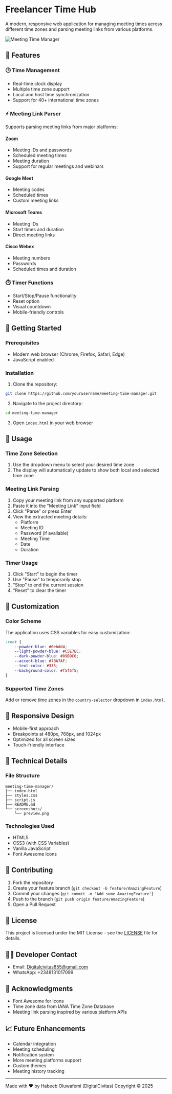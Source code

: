 # Freelancer Time Hub

A modern, responsive web application for managing meeting times across different time zones and parsing meeting links from various platforms.

![Meeting Time Manager](screenshots/preview.png)

## 🌟 Features

### 🕒 Time Management
- Real-time clock display
- Multiple time zone support
- Local and host time synchronization
- Support for 40+ international time zones

### ⚡ Meeting Link Parser
Supports parsing meeting links from major platforms:

#### Zoom
- Meeting IDs and passwords
- Scheduled meeting times
- Meeting duration
- Support for regular meetings and webinars

#### Google Meet
- Meeting codes
- Scheduled times
- Custom meeting links

#### Microsoft Teams
- Meeting IDs
- Start times and duration
- Direct meeting links

#### Cisco Webex
- Meeting numbers
- Passwords
- Scheduled times and duration

### ⏱️ Timer Functions
- Start/Stop/Pause functionality
- Reset option
- Visual countdown
- Mobile-friendly controls

## 🚀 Getting Started

### Prerequisites
- Modern web browser (Chrome, Firefox, Safari, Edge)
- JavaScript enabled

### Installation
1. Clone the repository:
```bash
git clone https://github.com/yourusername/meeting-time-manager.git
```

2. Navigate to the project directory:
```bash
cd meeting-time-manager
```

3. Open `index.html` in your web browser

## 📖 Usage

### Time Zone Selection
1. Use the dropdown menu to select your desired time zone
2. The display will automatically update to show both local and selected time zone

### Meeting Link Parsing
1. Copy your meeting link from any supported platform
2. Paste it into the "Meeting Link" input field
3. Click "Parse" or press Enter
4. View the extracted meeting details:
   - Platform
   - Meeting ID
   - Password (if available)
   - Meeting Time
   - Date
   - Duration

### Timer Usage
1. Click "Start" to begin the timer
2. Use "Pause" to temporarily stop
3. "Stop" to end the current session
4. "Reset" to clear the timer

## 🎨 Customization

### Color Scheme
The application uses CSS variables for easy customization:
```css
:root {
    --powder-blue: #0ebdd4;
    --light-powder-blue: #C5E7EC;
    --dark-powder-blue: #89B9C0;
    --accent-blue: #7BA7AF;
    --text-color: #333;
    --background-color: #f5f5f5;
}
```

### Supported Time Zones
Add or remove time zones in the `country-selector` dropdown in `index.html`.

## 📱 Responsive Design
- Mobile-first approach
- Breakpoints at 480px, 768px, and 1024px
- Optimized for all screen sizes
- Touch-friendly interface

## 🔧 Technical Details

### File Structure
```
meeting-time-manager/
├── index.html
├── styles.css
├── script.js
├── README.md
└── screenshots/
    └── preview.png
```

### Technologies Used
- HTML5
- CSS3 (with CSS Variables)
- Vanilla JavaScript
- Font Awesome Icons

## 🤝 Contributing
1. Fork the repository
2. Create your feature branch (`git checkout -b feature/AmazingFeature`)
3. Commit your changes (`git commit -m 'Add some AmazingFeature'`)
4. Push to the branch (`git push origin feature/AmazingFeature`)
5. Open a Pull Request

## 📝 License
This project is licensed under the MIT License - see the [LICENSE](LICENSE) file for details.

## 👨‍💻 Developer Contact
- Email: Digitalcivitas855@gmail.com
- WhatsApp: +2348131017099

## 🙏 Acknowledgments
- Font Awesome for icons
- Time zone data from IANA Time Zone Database
- Meeting link parsing inspired by various platform APIs

## 📈 Future Enhancements
- Calendar integration
- Meeting scheduling
- Notification system
- More meeting platforms support
- Custom themes
- Meeting history tracking

---
Made with ❤️ by Habeeb Oluwafemi (DigitalCivitas) Copyright © 2025
